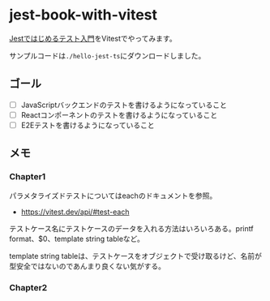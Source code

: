 # jest-book-with-vitest

[Jestではじめるテスト入門](https://peaks.cc/books/testing_with_jest)をVitestでやってみます。

サンプルコードは`./hello-jest-ts`にダウンロードしました。

## ゴール

- [ ] JavaScriptバックエンドのテストを書けるようになっていること
- [ ] Reactコンポーネントのテストを書けるようになっていること
- [ ] E2Eテストを書けるようになっていること

## メモ

### Chapter1

パラメタライズドテストについてはeachのドキュメントを参照。

- https://vitest.dev/api/#test-each

テストケース名にテストケースのデータを入れる方法はいろいろある。printf format、$0、template string tableなど。

template string tableは、テストケースをオブジェクトで受け取るけど、名前が型安全ではないのであんまり良くない気がする。

### Chapter2
